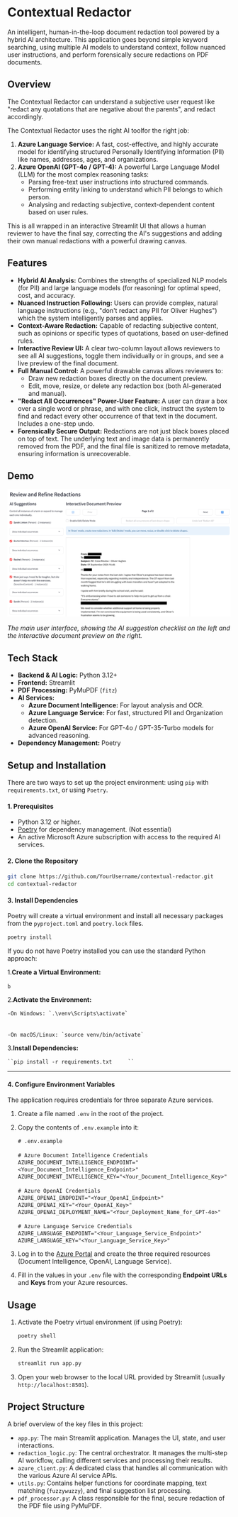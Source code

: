 # Contextual Redactor

An intelligent, human-in-the-loop document redaction tool powered by a hybrid AI architecture. This application goes beyond simple keyword searching, using multiple AI models to understand context, follow nuanced user instructions, and perform forensically secure redactions on PDF documents.

## Overview

The Contextual Redactor can understand a subjective user request like "redact any quotations that are negative about the parents", and redact accordingly.

The Contextual Redactor uses the right AI toolfor the right job:

1. **Azure Language Service:** A fast, cost-effective, and highly accurate model for identifying structured Personally Identifying Information (PII) like names, addresses, ages, and organizations.
2. **Azure OpenAI (GPT-4o / GPT-4):** A powerful Large Language Model (LLM) for the most complex reasoning tasks:
   * Parsing free-text user instructions into structured commands.
   * Performing entity linking to understand which PII belongs to which person.
   * Analysing and redacting subjective, context-dependent content based on user rules.

This is all wrapped in an interactive Streamlit UI that allows a human reviewer to have the final say, correcting the AI's suggestions and adding their own manual redactions with a powerful drawing canvas.

## Features

- **Hybrid AI Analysis:** Combines the strengths of specialized NLP models (for PII) and large language models (for reasoning) for optimal speed, cost, and accuracy.
- **Nuanced Instruction Following:** Users can provide complex, natural language instructions (e.g., "don't redact any PII for Oliver Hughes") which the system intelligently parses and applies.
- **Context-Aware Redaction:** Capable of redacting subjective content, such as opinions or specific types of quotations, based on user-defined rules.
- **Interactive Review UI:** A clear two-column layout allows reviewers to see all AI suggestions, toggle them individually or in groups, and see a live preview of the final document.
- **Full Manual Control:** A powerful drawable canvas allows reviewers to:
  - Draw new redaction boxes directly on the document preview.
  - Edit, move, resize, or delete any redaction box (both AI-generated and manual).
- **"Redact All Occurrences" Power-User Feature:** A user can draw a box over a single word or phrase, and with one click, instruct the system to find and redact every other occurrence of that text in the document. Includes a one-step undo.
- **Forensically Secure Output:** Redactions are not just black boxes placed on top of text. The underlying text and image data is permanently removed from the PDF, and the final file is sanitized to remove metadata, ensuring information is unrecoverable.

## Demo

![A demonstration of the Contextual Redactor UI, showing the AI suggestions list and the interactive document preview.](./assets/demo-screenshot.png)

*The main user interface, showing the AI suggestion checklist on the left and the interactive document preview on the right.*

## Tech Stack

- **Backend & AI Logic:** Python 3.12+
- **Frontend:** Streamlit
- **PDF Processing:** PyMuPDF (`fitz`)
- **AI Services:**
  - **Azure Document Intelligence:** For layout analysis and OCR.
  - **Azure Language Service:** For fast, structured PII and Organization detection.
  - **Azure OpenAI Service:** For GPT-4o / GPT-35-Turbo models for advanced reasoning.
- **Dependency Management:** Poetry

## Setup and Installation

There are two ways to set up the project environment: using `pip` with `requirements.txt`, or using `Poetry`.

#### 1. Prerequisites

- Python 3.12 or higher.
- [Poetry](https://python-poetry.org/docs/#installation) for dependency management. (Not essential)
- An active Microsoft Azure subscription with access to the required AI services.

#### 2. Clone the Repository

```bash
git clone https://github.com/YourUsername/contextual-redactor.git
cd contextual-redactor
```

#### 3. Install Dependencies

Poetry will create a virtual environment and install all necessary packages from the `pyproject.toml` and `poetry.lock` files.

```bash
poetry install
```



If you do not have Poetry installed you can use the standard Python approach:

1.**Create a Virtual Environment:**

 ``b``

2.**Activate the Environment:**


    -On Windows: `.\venv\Scripts\activate`


    -On macOS/Linux: `source venv/bin/activate`

3.**Install Dependencies:**

    ``pip install -r requirements.txt     ``

---

#### 4. Configure Environment Variables

The application requires credentials for three separate Azure services.

1. Create a file named `.env` in the root of the project.
2. Copy the contents of `.env.example` into it:

   ```env
   # .env.example

   # Azure Document Intelligence Credentials
   AZURE_DOCUMENT_INTELLIGENCE_ENDPOINT="<Your_Document_Intelligence_Endpoint>"
   AZURE_DOCUMENT_INTELLIGENCE_KEY="<Your_Document_Intelligence_Key>"

   # Azure OpenAI Credentials
   AZURE_OPENAI_ENDPOINT="<Your_OpenAI_Endpoint>"
   AZURE_OPENAI_KEY="<Your_OpenAI_Key>"
   AZURE_OPENAI_DEPLOYMENT_NAME="<Your_Deployment_Name_for_GPT-4o>"

   # Azure Language Service Credentials
   AZURE_LANGUAGE_ENDPOINT="<Your_Language_Service_Endpoint>"
   AZURE_LANGUAGE_KEY="<Your_Language_Service_Key>"
   ```
3. Log in to the [Azure Portal](https://portal.azure.com) and create the three required resources (Document Intelligence, OpenAI, Language Service).
4. Fill in the values in your `.env` file with the corresponding **Endpoint URLs** and **Keys** from your Azure resources.

## Usage

1. Activate the Poetry virtual environment (if using Poetry):

   ```bash
   poetry shell
   ```
2. Run the Streamlit application:

   ```bash
   streamlit run app.py
   ```
3. Open your web browser to the local URL provided by Streamlit (usually `http://localhost:8501`).

## Project Structure

A brief overview of the key files in this project:

- `app.py`: The main Streamlit application. Manages the UI, state, and user interactions.
- `redaction_logic.py`: The central orchestrator. It manages the multi-step AI workflow, calling different services and processing their results.
- `azure_client.py`: A dedicated class that handles all communication with the various Azure AI service APIs.
- `utils.py`: Contains helper functions for coordinate mapping, text matching (`fuzzywuzzy`), and final suggestion list processing.
- `pdf_processor.py`: A class responsible for the final, secure redaction of the PDF file using PyMuPDF.
